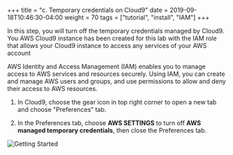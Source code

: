 +++
title = "c. Temporary credentials on Cloud9"
date = 2019-09-18T10:46:30-04:00
weight = 70
tags = ["tutorial", "install", "IAM"]
+++

In this step, you will turn off the temporary credentials managed by Cloud9.
You AWS Cloud9 instance has been created for this lab with the IAM role that allows your Cloud9 instance to access any services of your AWS account

AWS Identity and Access Management (IAM) enables you to manage access to AWS services and resources securely.
Using IAM, you can create and manage AWS users and groups, and use permissions to allow and deny their access to AWS resources.


1. In Cloud9, choose the gear icon in top right corner to open a new tab and choose "Preferences” tab.

2. In the Preferences tab, choose **AWS SETTINGS** to turn off **AWS managed temporary credentials**, then close the Preferences tab.

![Getting Started](/images/introductory-steps/cloud9-credentials.png)
